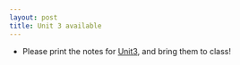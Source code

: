 ```yaml
---
layout: post
title: Unit 3 available
---
```


* Please print the notes for [Unit3](../../../structure.html), and bring them to class! 
